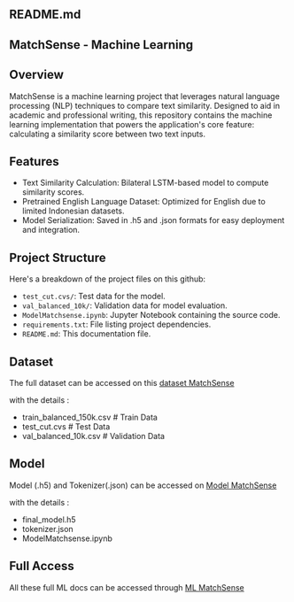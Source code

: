 ## README.md

## MatchSense - Machine Learning
## Overview
MatchSense is a machine learning project that leverages natural language processing (NLP) techniques to compare text similarity. Designed to aid in academic and professional writing, this repository contains the machine learning implementation that powers the application's core feature: calculating a similarity score between two text inputs.

## Features
- Text Similarity Calculation: Bilateral LSTM-based model to compute similarity scores.
- Pretrained English Language Dataset: Optimized for English due to limited Indonesian datasets.
- Model Serialization: Saved in .h5 and .json formats for easy deployment and integration.


## Project Structure

Here's a breakdown of the project files on this github:

* `test_cut.cvs/`: Test data for the model.
* `val_balanced_10k/`: Validation data for model evaluation.
* `ModelMatchsense.ipynb`: Jupyter Notebook containing the source code.
* `requirements.txt`: File listing project dependencies.
* `README.md`: This documentation file.

## Dataset
The full dataset can be accessed on this [dataset MatchSense](https://drive.google.com/drive/folders/1nfWaAnHuLRs2opR3IrFW7eEg6d1I-ZJk)

with the details :
- train_balanced_150k.csv   # Train Data
- test_cut.cvs              # Test Data
- val_balanced_10k.csv      # Validation Data

## Model
Model (.h5) and Tokenizer(.json) can be accessed on [Model MatchSense](https://drive.google.com/drive/folders/1KVbdw06HwCkZcL6TBNdrvpJYJ6SDugvf)

with the details :
- final_model.h5  
- tokenizer.json
- ModelMatchsense.ipynb

## Full Access
All these full ML docs can be accessed through [ML MatchSense](https://drive.google.com/drive/folders/1KVbdw06HwCkZcL6TBNdrvpJYJ6SDugvf)
